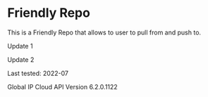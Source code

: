 # Friendly Repo
This is a Friendly Repo that allows to user to pull from and push to.

Update 1

Update 2

Last tested: 2022-07


Global IP Cloud API Version 6.2.0.1122